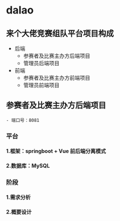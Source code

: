 # dalao
## 来个大佬竞赛组队平台项目构成
- 后端
    - 参赛者及比赛主办方后端项目
    - 管理员后端项目
- 前端
    - 参赛者及比赛主办方前端项目
    - 管理员前端项目

## 参赛者及比赛主办方后端项目
    - 端口号：8081


### 平台
#### 1.框架：springboot + Vue 前后端分离模式
#### 2.数据库：MySQL

### 阶段 
#### 1.需求分析
#### 2.概要设计

 

